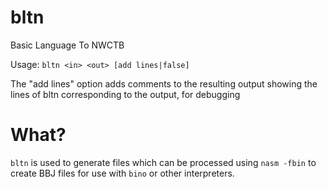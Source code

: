 # bltn
Basic Language To NWCTB

Usage: `bltn <in> <out> [add lines|false]`

The "add lines" option adds comments to the resulting output showing the lines of bltn corresponding to the output, for debugging

# What?
`bltn` is used to generate files which can be processed using `nasm -fbin` to create BBJ files for use with `bino` or other interpreters.
